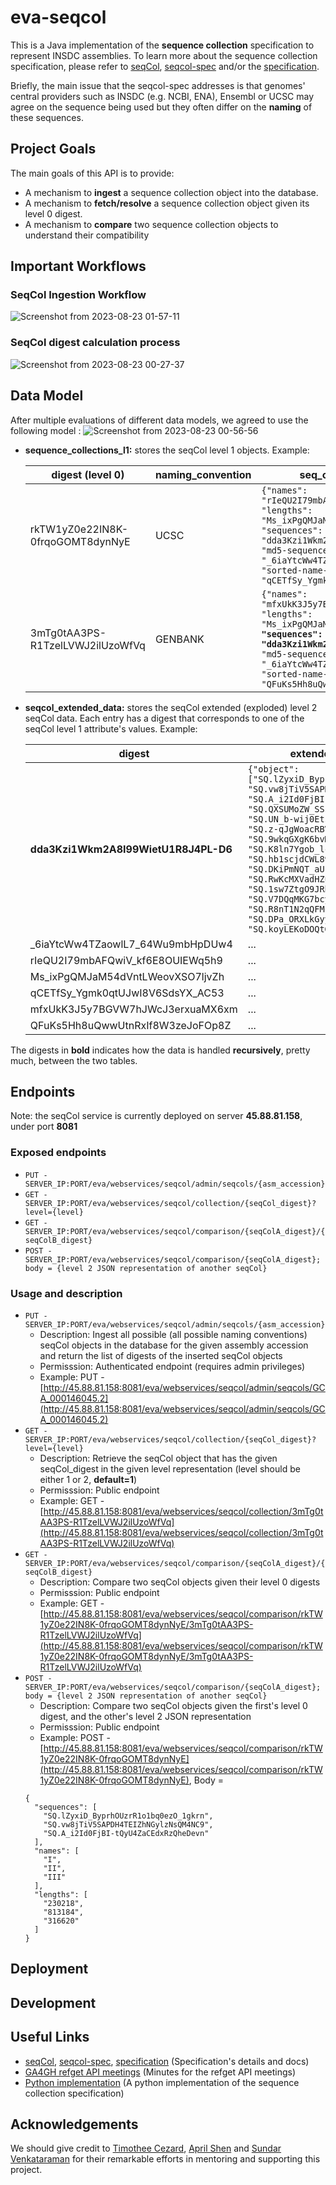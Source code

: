 # eva-seqcol
This is a Java implementation of the **sequence collection** specification to represent INSDC assemblies.
To learn more about the sequence collection specification, please refer to [seqCol](https://seqcol.readthedocs.io/en/dev/), [seqcol-spec](https://github.com/ga4gh/seqcol-spec/blob/master/docs/decision_record.md) and/or the [specification](https://github.com/ga4gh/seqcol-spec/blob/6e28693ce043ae993b9a67820cc9507f444884d0/docs/specification.md).

Briefly, the main issue that the seqcol-spec addresses is that genomes' central providers such as INSDC (e.g. NCBI, ENA), Ensembl or UCSC may agree on the sequence being used but they often differ on the **naming** of these sequences.

## Project Goals
The main goals of this API is to provide:
- A mechanism to **ingest** a sequence collection object into the database.
- A mechanism to **fetch/resolve** a sequence collection object given its level 0 digest.
- A mechanism to **compare** two sequence collection objects to understand their compatibility

## Important Workflows
### SeqCol Ingestion Workflow
![Screenshot from 2023-08-23 01-57-11](https://github.com/EBIvariation/eva-seqcol/assets/82417779/798c9b49-81bb-438e-90d6-6bc5ee532331)

### SeqCol digest calculation process
![Screenshot from 2023-08-23 00-27-37](https://github.com/waterflow80/Gsoc-23/assets/82417779/c1fe421b-10af-42f3-8531-1607aa59e6fb)

## Data Model
After multiple evaluations of different data models, we agreed to use the following model :
![Screenshot from 2023-08-23 00-56-56](https://github.com/waterflow80/Gsoc-23/assets/82417779/b3cfc183-630c-4884-a5a7-35cb5d8163e2)
- **sequence_collections_l1:** stores the seqCol level 1 objects. Example:

  | digest (level 0) | naming_convention | seq_col_level1object |
    | ------------- | ------------- | ------------- |
  | rkTW1yZ0e22IN8K-0frqoGOMT8dynNyE | UCSC | ```{"names": "rIeQU2I79mbAFQwiV_kf6E8OUIEWq5h9", "lengths": "Ms_ixPgQMJaM54dVntLWeovXSO7ljvZh", "sequences": "dda3Kzi1Wkm2A8I99WietU1R8J4PL-D6", "md5-sequences": "_6iaYtcWw4TZaowlL7_64Wu9mbHpDUw4", "sorted-name-length-pairs": "qCETfSy_Ygmk0qtUJwI8V6SdsYX_AC53"}``` |
  | 3mTg0tAA3PS-R1TzelLVWJ2ilUzoWfVq | GENBANK | ```{"names": "mfxUkK3J5y7BGVW7hJWcJ3erxuaMX6xm", "lengths": "Ms_ixPgQMJaM54dVntLWeovXSO7ljvZh",```**``` "sequences": "dda3Kzi1Wkm2A8I99WietU1R8J4PL-D6```**```", "md5-sequences": "_6iaYtcWw4TZaowlL7_64Wu9mbHpDUw4", "sorted-name-length-pairs": "QFuKs5Hh8uQwwUtnRxIf8W3zeJoFOp8Z"}``` |
- **seqcol_extended_data:** stores the seqCol extended (exploded) level 2 seqCol data. Each entry has a digest that corresponds to one of the seqCol level 1 attribute's values. Example:

  | digest | extended_seq_col_data |
    | ------------- | ------------- |
  | **dda3Kzi1Wkm2A8I99WietU1R8J4PL-D6** | ```{"object": ["SQ.lZyxiD_ByprhOUzrR1o1bq0ezO_1gkrn", "SQ.vw8jTiV5SAPDH4TEIZhNGylzNsQM4NC9", "SQ.A_i2Id0FjBI-tQyU4ZaCEdxRzQheDevn", "SQ.QXSUMoZW_SSsCCN9_wc-xmubKQSOn3Qb", "SQ.UN_b-wij0EtsgFqQ2xNsbXs_GYQQIbeQ", "SQ.z-qJgWoacRBV77zcMgZN9E_utrdzmQsH", "SQ.9wkqGXgK6bvM0gcjBiTDk9tAaqOZojlR", "SQ.K8ln7Ygob_lcVjNh-C8kUydzZjRt3UDf", "SQ.hb1scjdCWL89PtAkR0AVH9-dNH5R0FsN", "SQ.DKiPmNQT_aUFndwpRiUbgkRj4DPHgGjd", "SQ.RwKcMXVadHZub1qL0Y5c1gmNU1_vHFme", "SQ.1sw7ZtgO9JRb1kUEuhVz1wBix5_8Opci", "SQ.V7DQqMKG7bcyxiMZK9wNjkK-udR7hrad", "SQ.R8nT1N2qQFMc_uVMQUVMw-D2GcVmb5v6", "SQ.DPa_ORXLkGyyCbW9SWeqePfortM-Vdlm", "SQ.koyLEKoDOQtGHjb4r0m3o2SXxI09Z_sI"]}``` |
  | _6iaYtcWw4TZaowlL7_64Wu9mbHpDUw4 | ... |
  | rIeQU2I79mbAFQwiV_kf6E8OUIEWq5h9 | ... |
  | Ms_ixPgQMJaM54dVntLWeovXSO7ljvZh | ... |
  | qCETfSy_Ygmk0qtUJwI8V6SdsYX_AC53 | ... |
  | mfxUkK3J5y7BGVW7hJWcJ3erxuaMX6xm | ... |
  | QFuKs5Hh8uQwwUtnRxIf8W3zeJoFOp8Z | ... |

The digests in **bold** indicates how the data is handled **recursively**, pretty much, between the two tables.
## Endpoints
Note: the seqCol service is currently deployed on server **45.88.81.158**, under port **8081**
### Exposed endpoints
- `PUT - SERVER_IP:PORT/eva/webservices/seqcol/admin/seqcols/{asm_accession}`
- `GET - SERVER_IP:PORT/eva/webservices/seqcol/collection/{seqCol_digest}?level={level}`
- `GET - SERVER_IP:PORT/eva/webservices/seqcol/comparison/{seqColA_digest}/{seqColB_digest}`
- `POST - SERVER_IP:PORT/eva/webservices/seqcol/comparison/{seqColA_digest}; body = {level 2 JSON representation of another seqCol}`
### Usage and description
- `PUT - SERVER_IP:PORT/eva/webservices/seqcol/admin/seqcols/{asm_accession}`
  -  Description: Ingest all possible (all possible naming conventions) seqCol objects in the database for the given assembly accession and return the list of digests of the inserted seqCol objects
  -  Permisssion: Authenticated endpoint (requires admin privileges)
  -  Example: PUT - [http://45.88.81.158:8081/eva/webservices/seqcol/admin/seqcols/GCA_000146045.2](http://45.88.81.158:8081/eva/webservices/seqcol/admin/seqcols/GCA_000146045.2)
- `GET - SERVER_IP:PORT/eva/webservices/seqcol/collection/{seqCol_digest}?level={level}`
  -  Description: Retrieve the seqCol object that has the given seqCol_digest in the given level representation (level should be either 1 or 2, **default=1**)
  -  Permisssion: Public endpoint
  -  Example: GET - [http://45.88.81.158:8081/eva/webservices/seqcol/collection/3mTg0tAA3PS-R1TzelLVWJ2ilUzoWfVq](http://45.88.81.158:8081/eva/webservices/seqcol/collection/3mTg0tAA3PS-R1TzelLVWJ2ilUzoWfVq)
- `GET - SERVER_IP:PORT/eva/webservices/seqcol/comparison/{seqColA_digest}/{seqColB_digest}`
  -  Description: Compare two seqCol objects given their level 0 digests
  -  Permisssion: Public endpoint
  -  Example: GET - [http://45.88.81.158:8081/eva/webservices/seqcol/comparison/rkTW1yZ0e22IN8K-0frqoGOMT8dynNyE/3mTg0tAA3PS-R1TzelLVWJ2ilUzoWfVq](http://45.88.81.158:8081/eva/webservices/seqcol/comparison/rkTW1yZ0e22IN8K-0frqoGOMT8dynNyE/3mTg0tAA3PS-R1TzelLVWJ2ilUzoWfVq)
- `POST - SERVER_IP:PORT/eva/webservices/seqcol/comparison/{seqColA_digest}; body = {level 2 JSON representation of another seqCol}`
  -  Description: Compare two seqCol objects given the first's level 0 digest, and the other's level 2 JSON representation
  -  Permisssion: Public endpoint
  -  Example: POST - [http://45.88.81.158:8081/eva/webservices/seqcol/comparison/rkTW1yZ0e22IN8K-0frqoGOMT8dynNyE](http://45.88.81.158:8081/eva/webservices/seqcol/comparison/rkTW1yZ0e22IN8K-0frqoGOMT8dynNyE), Body =
    ```
  {
      "sequences": [
        "SQ.lZyxiD_ByprhOUzrR1o1bq0ezO_1gkrn",
        "SQ.vw8jTiV5SAPDH4TEIZhNGylzNsQM4NC9",
        "SQ.A_i2Id0FjBI-tQyU4ZaCEdxRzQheDevn"
      ],
      "names": [
        "I",
        "II",
        "III"
      ],
      "lengths": [
        "230218",
        "813184",
        "316620"
      ]
  }
## Deployment
## Development
## Useful Links
- [seqCol](https://seqcol.readthedocs.io/en/dev/), [seqcol-spec](https://github.com/ga4gh/seqcol-spec/blob/master/docs/decision_record.md), [specification](https://github.com/ga4gh/seqcol-spec/blob/6e28693ce043ae993b9a67820cc9507f444884d0/docs/specification.md) (Specification's details and docs)
- [GA4GH refget API meetings](https://docs.google.com/document/d/18VIGjcEC7B8XMbqh1E2afTMdbEo9WMK1/edi) (Minutes for the refget API meetings)
- [Python implementation](https://github.com/refgenie/seqcol/tree/46675b669ae07db9da4fc3d113fefa2c1667b1fb/seqcol) (A python implementation of the sequence collection specification)
## Acknowledgements
We should give credit to [Timothee Cezard](https://github.com/tcezard), [April Shen](https://github.com/apriltuesday) and [Sundar Venkataraman](https://github.com/sundarvenkata-EBI) for their remarkable efforts in mentoring and supporting this project. 

